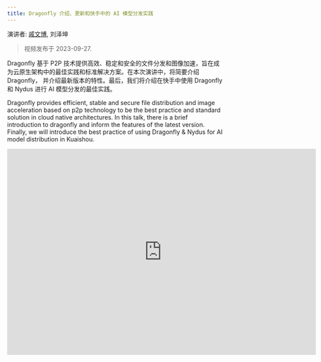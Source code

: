 ```yaml
---
title: Dragonfly 介绍、更新和快手中的 AI 模型分发实践
---
```


演讲者: [戚文博](https://github.com/gaius-qi), 刘泽坤

> 视频发布于 2023-09-27.

Dragonfly 基于 P2P 技术提供高效、稳定和安全的文件分发和图像加速，旨在成为云原生架构中的最佳实践和标准解决方案。在本次演讲中，将简要介绍 Dragonfly，
并介绍最新版本的特性。最后，我们将介绍在快手中使用 Dragonfly 和 Nydus 进行 AI 模型分发的最佳实践。

Dragonfly provides efficient, stable and secure file distribution and image acceleration based on p2p technology to
be the best practice and standard solution in cloud native architectures. In this talk, there is
a brief introduction to dragonfly and inform the features of the latest version.
Finally, we will introduce the best practice of using Dragonfly & Nydus for AI model distribution in Kuaishou.

<!-- markdownlint-disable -->

<iframe width="720" height="480" src="https://www.youtube.com/embed/vJTSJYc0vSc" title="YouTube video player" frameborder="0" allow="accelerometer; autoplay; clipboard-write; encrypted-media; gyroscope; picture-in-picture" allowfullscreen> </iframe>

<!-- markdownlint-restore -->
